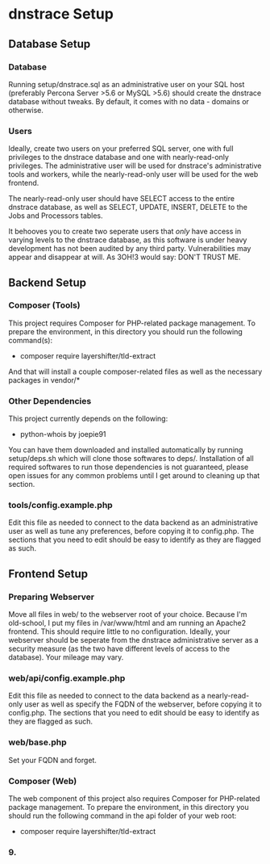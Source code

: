 # dnstrace Setup

## Database Setup

### Database

Running setup/dnstrace.sql as an administrative user on your SQL host (preferably Percona Server >5.6 or MySQL >5.6) should create the dnstrace database without tweaks. By default, it comes with no data - domains or otherwise.

### Users

Ideally, create two users on your preferred SQL server, one with full privileges to the dnstrace database and one with nearly-read-only privileges. The administrative user will be used for dnstrace's administrative tools and workers, while the nearly-read-only user will be used for the web frontend.

The nearly-read-only user should have SELECT access to the entire dnstrace database, as well as SELECT, UPDATE, INSERT, DELETE to the Jobs and Processors tables.

It behooves you to create two seperate users that *only* have access in varying levels to the dnstrace database, as this software is under heavy development has not been audited by any third party. Vulnerabilities may appear and disappear at will. As 3OH!3 would say: DON'T TRUST ME.

## Backend Setup

### Composer (Tools)

This project requires Composer for PHP-related package management. To prepare the environment, in this directory you should run the following command(s):

* composer require layershifter/tld-extract

And that will install a couple composer-related files as well as the necessary packages in vendor/*

### Other Dependencies

This project currently depends on the following:

* python-whois by joepie91

You can have them downloaded and installed automatically by running setup/deps.sh which will clone those softwares to deps/. Installation of all required softwares to run those dependencies is not guaranteed, please open issues for any common problems until I get around to cleaning up that section.

### tools/config.example.php

Edit this file as needed to connect to the data backend as an administrative user as well as tune any preferences, before copying it to config.php. The sections that you need to edit should be easy to identify as they are flagged as such.

## Frontend Setup

### Preparing Webserver

Move all files in web/ to the webserver root of your choice. Because I'm old-school, I put my files in /var/www/html and am running an Apache2 frontend. This should require little to no configuration. Ideally, your webserver should be seperate from the dnstrace administrative server as a security measure (as the two have different levels of access to the database). Your mileage may vary.

### web/api/config.example.php

Edit this file as needed to connect to the data backend as a nearly-read-only user as well as specify the FQDN of the webserver, before copying it to config.php. The sections that you need to edit should be easy to identify as they are flagged as such.

### web/base.php

Set your FQDN and forget.

### Composer (Web)

The web component of this project also requires Composer for PHP-related package management. To prepare the environment, in this directory you should run the following command in the api folder of your web root:

* composer require layershifter/tld-extract

### 9. 